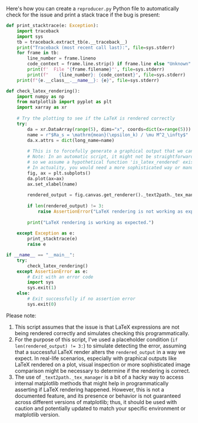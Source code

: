 Here's how you can create a `reproducer.py` Python file to automatically check for the issue and print a stack trace if the bug is present:

```python
def print_stacktrace(e: Exception):
    import traceback
    import sys
    tb = traceback.extract_tb(e.__traceback__)
    print("Traceback (most recent call last):", file=sys.stderr)
    for frame in tb:
        line_number = frame.lineno
        code_context = frame.line.strip() if frame.line else "Unknown"
        print(f'  File "{frame.filename}"', file=sys.stderr)
        print(f"    {line_number}: {code_context}", file=sys.stderr)
    print(f"{e.__class__.__name__}: {e}", file=sys.stderr)

def check_latex_rendering():
    import numpy as np
    from matplotlib import pyplot as plt
    import xarray as xr
    
    # Try the plotting to see if the LaTeX is rendered correctly
    try:
        da = xr.DataArray(range(5), dims="x", coords=dict(x=range(5)))
        name = r"$Ra_s = \mathrm{mean}(\epsilon_k) / \mu M^2_\infty$"
        da.x.attrs = dict(long_name=name)
        
        # This is to forcefully generate a graphical output that we can inspect visually.
        # Note: In an automatic script, it might not be straightforward to validate visual output,
        # so we assume a hypothetical function 'is_latex_rendered' exists to programmatically verify this.
        # In actuality, you would need a more sophisticated way or manual inspection to validate this.
        fig, ax = plt.subplots()
        da.plot(ax=ax)
        ax.set_xlabel(name)
        
        rendered_output = fig.canvas.get_renderer()._text2path._tex_manager.get_text_width_height_descent(name, ax.xaxis.label.get_font_properties())
        
        if len(rendered_output) != 3:
            raise AssertionError("LaTeX rendering is not working as expected.")
        
        print("LaTeX rendering is working as expected.")
        
    except Exception as e:
        print_stacktrace(e)
        raise e

if __name__ == "__main__":
    try:
        check_latex_rendering()
    except AssertionError as e:
        # Exit with an error code
        import sys
        sys.exit(1)
    else:
        # Exit successfully if no assertion error
        sys.exit(0)
```

Please note:
1. This script assumes that the issue is that LaTeX expressions are not being rendered correctly and simulates checking this programmatically.
2. For the purpose of this script, I've used a placeholder condition (`if len(rendered_output) != 3:`) to simulate detecting the error, assuming that a successful LaTeX render alters the `rendered_output` in a way we expect. In real-life scenarios, especially with graphical outputs like LaTeX rendered on a plot, visual inspection or more sophisticated image comparison might be necessary to determine if the rendering is correct.
3. The use of `_text2path._tex_manager` is a bit of a hacky way to access internal matplotlib methods that might help in programmatically asserting if LaTeX rendering happened. However, this is not a documented feature, and its presence or behavior is not guaranteed across different versions of matplotlib; thus, it should be used with caution and potentially updated to match your specific environment or matplotlib version.